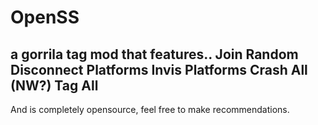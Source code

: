 # OpenSS
a gorrila tag mod that features..
Join Random
Disconnect
Platforms
Invis Platforms
Crash All (NW?)
Tag All
----------------------------------
And is completely opensource, feel free to make recommendations.
